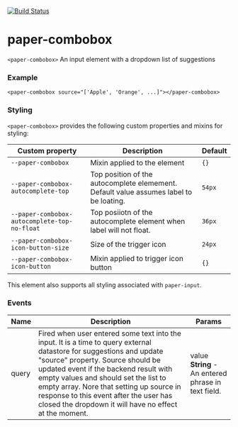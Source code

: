 [![Build Status](https://travis-ci.org/advanced-rest-client/paper-combobox.svg?branch=stage)](https://travis-ci.org/advanced-rest-client/paper-combobox)  

# paper-combobox

`<paper-combobox>` An input element with a dropdown list of suggestions

### Example
```
<paper-combobox source="['Apple', 'Orange', ...]"></paper-combobox>
```

### Styling
`<paper-combobox>` provides the following custom properties and mixins for styling:

Custom property | Description | Default
----------------|-------------|----------
`--paper-combobox` | Mixin applied to the element | `{}`
`--paper-combobox-autocomplete-top` | Top position of the autocomplete elemement. Default value assumes label to be loating. | `54px`
`--paper-combobox-autocomplete-top-no-float` | Top posiiotn of the autocomplete element when label will not float. | `36px`
`--paper-combobox-icon-button-size` | Size of the trigger icon | `24px`
`--paper-combobox-icon-button` | Mixin applied to trigger icon button | `{}`

This element also supports all styling associated with `paper-input`.



### Events
| Name | Description | Params |
| --- | --- | --- |
| query | Fired when user entered some text into the input. It is a time to query external datastore for suggestions and update "source" property. Source should be updated event if the backend result with empty values and should set the list to empty array.  Nore that setting up source in response to this event after the user has closed the dropdown it will have no effect at the moment. | value **String** - An entered phrase in text field. |
